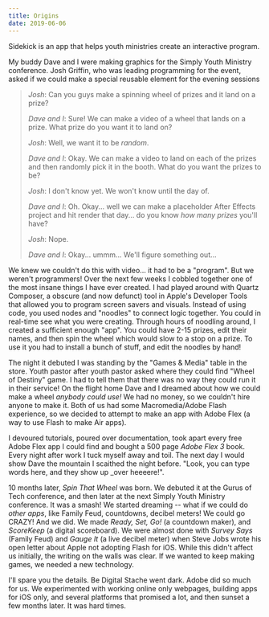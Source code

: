 ```yaml
---
title: Origins
date: 2019-06-06
---
```


Sidekick is an app that helps youth ministries create an interactive program.

My buddy Dave and I were making graphics for the Simply Youth Ministry conference. Josh Griffin, who was leading programming for the event, asked if we could make a special reusable element for the evening sessions

> _Josh_: Can you guys make a spinning wheel of prizes and it land on a prize?
>
> _Dave and I_: Sure! We can make a video of a wheel that lands on a prize. What prize do you want it to land on?
>
> _Josh_: Well, we want it to be _random_.
>
> _Dave and I_: Okay. We can make a video to land on each of the prizes and then randomly pick it in the booth. What do you want the prizes to be?
>
> _Josh_: I don't know yet. We won't know until the day of.
>
> _Dave and I_: Oh. Okay... well we can make a placeholder After Effects project and hit render that day... do you know _how many prizes_ you'll have?
>
> _Josh_: Nope.
>
> _Dave and I_: Okay... ummm... We'll figure something out...

We knew we couldn't do this with video... it had to be a "program". But we weren't programmers! Over the next few weeks I cobbled together one of the most insane things I have ever created. I had played around with Quartz Composer, a obscure (and now defunct) tool in Apple's Developer Tools that allowed you to program screen savers and visuals. Instead of using code, you used nodes and "noodles" to connect logic together. You could in real-time see what you were creating. Through hours of noodling around, I created a sufficient enough "app". You could have 2-15 prizes, edit their names, and then spin the wheel which would slow to a stop on a prize. To use it you had to install a bunch of stuff, and edit the noodles by hand!

The night it debuted I was standing by the "Games & Media" table in the store. Youth pastor after youth pastor asked where they could find "Wheel of Destiny" game. I had to tell them that there was no way they could run it in their service! On the flight home Dave and I dreamed about how we could make a wheel _anybody could use!_ We had no money, so we couldn't hire anyone to make it. Both of us had some Macromedia/Adobe Flash experience, so we decided to attempt to make an app with Adobe Flex (a way to use Flash to make Air apps).

I devoured tutorials, poured over documentation, took apart every free Adobe Flex app I could find and bought a 500 page _Adobe Flex 3_ book. Every night after work I tuck myself away and toil. The next day I would show Dave the mountain I scaithed the night before. "Look, you can type words here, and they show up \_over heeeere!".

10 months later, _Spin That Wheel_ was born. We debuted it at the Gurus of Tech conference, and then later at the next Simply Youth Ministry conference. It was a smash! We started dreaming -- what if we could do _other apps_, like Family Feud, countdowns, decibel meters! We could go CRAZY! And we did. We made _Ready, Set, Go!_ (a countdown maker), and _ScoreKeep_ (a digital scoreboard). We were almost done with _Survey Says_ (Family Feud) and _Gauge It_ (a live decibel meter) when Steve Jobs wrote his open letter about Apple not adopting Flash for iOS. While this didn't affect us initially, the writing on the walls was clear. If we wanted to keep making games, we needed a new technology.

I'll spare you the details. Be Digital Stache went dark. Adobe did so much for us. We experimented with working online only webpages, building apps for iOS only, and several platforms that promised a lot, and then sunset a few months later. It was hard times.
